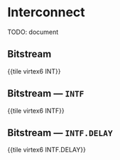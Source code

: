 # Interconnect

TODO: document


## Bitstream

{{tile virtex6 INT}}


## Bitstream — `INTF`

{{tile virtex6 INTF}}


## Bitstream — `INTF.DELAY`

{{tile virtex6 INTF.DELAY}}
